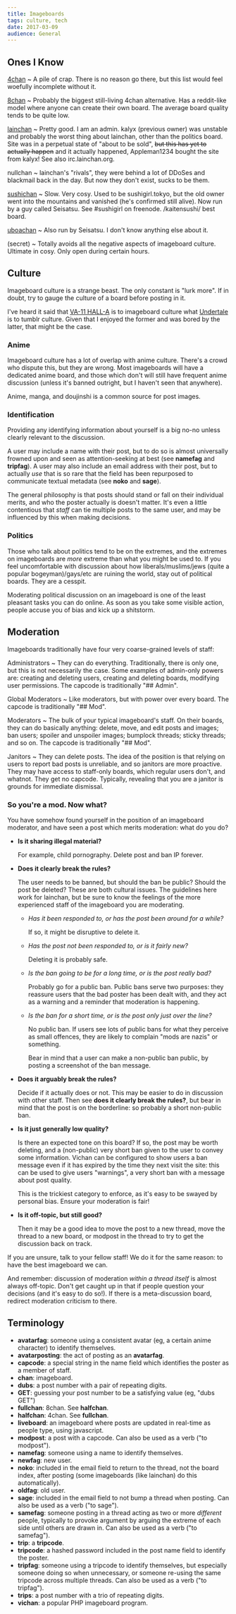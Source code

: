```yaml
---
title: Imageboards
tags: culture, tech
date: 2017-03-09
audience: General
---
```



Ones I Know
-----------

[4chan](http://www.4chan.org)
  ~ A pile of crap. There is no reason go there, but this list would
  feel woefully incomplete without it.

[8chan](https://8ch.pl/)
  ~ Probably the biggest still-living 4chan alternative. Has a
  reddit-like model where anyone can create their own board. The
  average board quality tends to be quite low.

[lainchan](https://lainchan.org)
  ~ Pretty good. I am an admin. kalyx (previous owner) was unstable
  and probably the worst thing about lainchan, other than the politics
  board. Site was in a perpetual state of "about to be sold", ~~but
  this has yet to actually happen~~ and it actually happened,
  Appleman1234 bought the site from kalyx! See also irc.lainchan.org.

nullchan
  ~ lainchan's "rivals", they were behind a lot of DDoSes and
  blackmail back in the day. But now they don't exist, sucks to be
  them.

[sushichan](https://sushigirl.us)
  ~ Slow. Very cosy. Used to be sushigirl.tokyo, but the old owner
  went into the mountains and vanished (he's confirmed still alive).
  Now run by a guy called Seisatsu. See #sushigirl on freenode.
  /kaitensushi/ best board.

[uboachan](https://uboachan.net)
  ~ Also run by Seisatsu. I don't know anything else about it.

(secret)
  ~ Totally avoids all the negative aspects of imageboard culture.
  Ultimate in cosy. Only open during certain hours.


Culture
-------

Imageboard culture is a strange beast. The only constant is "lurk
more". If in doubt, try to gauge the culture of a board before posting
in it.

I've heard it said that [VA-11 HALL-A](http://waifubartending.com) is
to imageboard culture what [Undertale](http://undertale.com) is to
tumblr culture. Given that I enjoyed the former and was bored by the
latter, that might be the case.

### Anime

Imageboard culture has a lot of overlap with anime culture. There's a
crowd who dispute this, but they are wrong. Most imageboards will have
a dedicated anime board, and those which don't will still have
frequent anime discussion (unless it's banned outright, but I haven't
seen that anywhere).

Anime, manga, and doujinshi is a common source for post images.

### Identification

Providing any identifying information about yourself is a big no-no
unless clearly relevant to the discussion.

A user may include a name with their post, but to do so is almost
universally frowned upon and seen as attention-seeking at best (see
**namefag** and **tripfag**). A user may also include an email address
with their post, but to actually *use* that is so rare that the field
has been repurposed to communicate textual metadata (see **noko** and
**sage**).

The general philosophy is that posts should stand or fall on their
individual merits, and who the poster actually is doesn't matter. It's
even a little contentious that *staff* can tie multiple posts to the
same user, and may be influenced by this when making decisions.

### Politics

Those who talk about politics tend to be on the extremes, and the
extremes on imageboards are *more* extreme than what you might be used
to. If you feel uncomfortable with discussion about how
liberals/muslims/jews (quite a popular bogeyman)/gays/etc are ruining
the world, stay out of political boards. They are a cesspit.

Moderating political discussion on an imageboard is one of the least
pleasant tasks you can do online. As soon as you take some visible
action, people accuse you of bias and kick up a shitstorm.


Moderation
----------

Imageboards traditionally have four very coarse-grained levels of
staff:

Administrators
  ~ They can do everything. Traditionally, there is only one, but this
  is not necessarily the case. Some examples of admin-only powers are:
  creating and deleting users, creating and deleting boards, modifying
  user permissions. The capcode is traditionally "## Admin".

Global Moderators
  ~ Like moderators, but with power over every board. The capcode is
  traditionally "## Mod".

Moderators
  ~ The bulk of your typical imageboard's staff. On their boards, they
  can do basically anything: delete, move, and edit posts and images;
  ban users; spoiler and unspoiler images; bumplock threads; sticky
  threads; and so on. The capcode is traditionally "## Mod".

Janitors
  ~ They can delete posts. The idea of the position is that relying on
  users to report bad posts is unreliable, and so janitors are more
  proactive. They may have access to staff-only boards, which regular
  users don't, and whatnot. They get no capcode. Typically, revealing
  that you are a janitor is grounds for immediate dismissal.

### So you're a mod. Now what?

You have somehow found yourself in the position of an imageboard
moderator, and have seen a post which merits moderation: what do you
do?

- **Is it sharing illegal material?**

    For example, child pornography. Delete post and ban IP forever.

- **Does it clearly break the rules?**

    The user needs to be banned, but should the ban be public? Should
    the post be deleted? These are both cultural issues. The
    guidelines here work for lainchan, but be sure to know the
    feelings of the more experienced staff of the imageboard you are
    moderating.

    - *Has it been responded to, or has the post been around for a
      while?*

        If so, it might be disruptive to delete it.

    - *Has the post not been responded to, or is it fairly new?*

        Deleting it is probably safe.

    - *Is the ban going to be for a long time, or is the post really
      bad?*

        Probably go for a public ban. Public bans serve two purposes:
        they reassure users that the bad poster has been dealt with,
        and they act as a warning and a reminder that moderation is
        happening.

    - *Is the ban for a short time, or is the post only just over the
      line?*

        No public ban. If users see lots of public bans for what they
        perceive as small offences, they are likely to complain "mods
        are nazis" or something.

        Bear in mind that a user can make a non-public ban public, by
        posting a screenshot of the ban message.

- **Does it arguably break the rules?**

    Decide if it actually does or not. This may be easier to do in
    discussion with other staff. Then see **does it clearly break the
    rules?**, but bear in mind that the post is on the borderline: so
    probably a short non-public ban.

- **Is it just generally low quality?**

    Is there an expected tone on this board? If so, the post may be
    worth deleting, and a (non-public) very short ban given to the
    user to convey some information. Vichan can be configured to show
    users a ban message even if it has expired by the time they next
    visit the site: this can be used to give users "warnings", a very
    short ban with a message about post quality.

    This is the trickiest category to enforce, as it's easy to be
    swayed by personal bias. Ensure your moderation is fair!

- **Is it off-topic, but still good?**

    Then it may be a good idea to move the post to a new thread, move
    the thread to a new board, or modpost in the thread to try to get
    the discussion back on track.

If you are unsure, talk to your fellow staff! We do it for the same
reason: to have the best imageboard we can.

And remember: discussion of moderation *within a thread itself* is
almost always off-topic. Don't get caught up in that if people
question your decisions (and it's easy to do so!). If there is a
meta-discussion board, redirect moderation criticism to there.


Terminology
-----------

- **avatarfag**: someone using a consistent avatar (eg, a certain
  anime character) to identify themselves.
- **avatarposting**: the act of posting as an **avatarfag**.
- **capcode**: a special string in the name field which identifies the
  poster as a member of staff.
- **chan**: imageboard.
- **dubs**: a post number with a pair of repeating digits.
- **GET**: guessing your post number to be a satisfying value (eg,
  "dubs GET")
- **fullchan**: 8chan. See **halfchan**.
- **halfchan**: 4chan. See **fullchan**.
- **liveboard**: an imageboard where posts are updated in real-time as
  people type, using javascript.
- **modpost**: a post with a capcode. Can also be used as a verb ("to
  modpost").
- **namefag**: someone using a name to identify themselves.
- **newfag**: new user.
- **noko**: included in the email field to return to the thread, not
  the board index, after posting (some imageboards (like lainchan) do
  this automatically).
- **oldfag**: old user.
- **sage**: included in the email field to not bump a thread when
  posting. Can also be used as a verb ("to sage").
- **samefag**: someone posting in a thread acting as two or more
  *different* people, typically to provoke argument by arguing the
  extreme of each side until others are drawn in. Can also be used as
  a verb ("to samefag").
- **trip**: a **tripcode**.
- **tripcode**: a hashed password included in the post name field to
  identify the poster.
- **tripfag**: someone using a tripcode to identify themselves, but
  especially someone doing so when unnecessary, or someone re-using
  the same tripcode across multiple threads. Can also be used as a
  verb ("to tripfag").
- **trips**: a post number with a trio of repeating digits.
- **vichan**: a popular PHP imageboard program.
